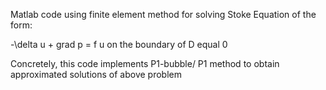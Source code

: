 Matlab code using finite element method for solving Stoke Equation of the form:

-\delta u + grad p = f
u on the boundary of D equal 0

Concretely, this code implements P1-bubble/ P1 method to obtain approximated solutions of above problem
